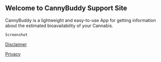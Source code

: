## Welcome to CannyBuddy Support Site

CannyBuddy is a lightweight and easy-to-use App for getting information about the estimated bioavailability of your Cannabis.

```markdown
Screenshot
```
[Disclaimer](https://martinssoftwareloesungen.github.io/Disclaimer.html)

[Privacy](https://martinssoftwareloesungen.github.io/Privacy.html)
